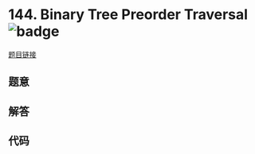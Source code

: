 # 144. Binary Tree Preorder Traversal ![badge](https://img.shields.io/badge/-medium-yellow?style=flat-square)

[题目链接](https://leetcode.com/problems/binary-tree-preorder-traversal)

## 题意

## 解答

## 代码

